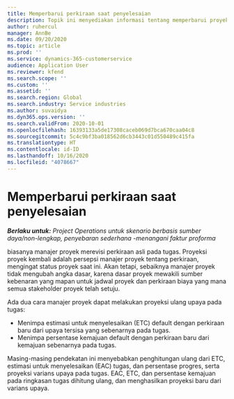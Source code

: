 ```yaml
---
title: Memperbarui perkiraan saat penyelesaian
description: Topik ini menyediakan informasi tentang memperbarui proyeksi upaya pada proyek.
author: ruhercul
manager: AnnBe
ms.date: 09/20/2020
ms.topic: article
ms.prod: ''
ms.service: dynamics-365-customerservice
audience: Application User
ms.reviewer: kfend
ms.search.scope: ''
ms.custom: ''
ms.assetid: ''
ms.search.region: Global
ms.search.industry: Service industries
ms.author: suvaidya
ms.dyn365.ops.version: ''
ms.search.validFrom: 2020-10-01
ms.openlocfilehash: 16393133a5de17308caceb069d7bca670caa04c8
ms.sourcegitcommit: 5c4c9bf3ba018562d6cb3443c01d550489c415fa
ms.translationtype: HT
ms.contentlocale: id-ID
ms.lasthandoff: 10/16/2020
ms.locfileid: "4078667"
---
```

# <a name="update-estimate-at-completion"></a>Memperbarui perkiraan saat penyelesaian

_**Berlaku untuk:** Project Operations untuk skenario berbasis sumber daya/non-lengkap, penyebaran sederhana -menangani faktur proforma_

biasanya manajer proyek merevisi perkiraan asli pada tugas. Proyeksi proyek kembali adalah persepsi manajer proyek tentang perkiraan, mengingat status proyek saat ini. Akan tetapi, sebaiknya manajer proyek tidak mengubah angka dasar, karena dasar proyek mewakili sumber kebenaran yang mapan untuk jadwal proyek dan perkiraan biaya yang mana semua stakeholder proyek telah setuju.

Ada dua cara manajer proyek dapat melakukan proyeksi ulang upaya pada tugas:

- Menimpa estimasi untuk menyelesaikan (ETC) default dengan perkiraan baru dari upaya tersisa yang sebenarnya pada tugas. 
- Menimpa persentase kemajuan default dengan perkiraan baru dari kemajuan sebenarnya pada tugas.

Masing-masing pendekatan ini menyebabkan penghitungan ulang dari ETC, estimasi untuk menyelesaikan (EAC) tugas, dan persentase progres, serta proyeksi varians upaya pada tugas. EAC, ETC, dan persentase kemajuan pada ringkasan tugas dihitung ulang, dan menghasilkan proyeksi baru dari varians upaya.

